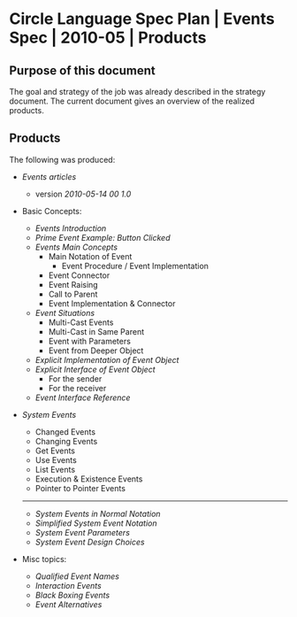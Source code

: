 ﻿Circle Language Spec Plan | Events Spec | 2010-05 | Products
============================================================


Purpose of this document
------------------------

The goal and strategy of the job was already described in the strategy document. The current document gives an overview of the realized products.


Products
---------

The following was produced:

- *Events articles*

    - version *2010-05-14 00  1.0*

- Basic Concepts:

    - *Events Introduction*
    - *Prime Event Example: Button Clicked*
    - *Events Main Concepts*
        - Main Notation of Event
            - Event Procedure / Event Implementation
        - Event Connector
        - Event Raising
        - Call to Parent
        - Event Implementation & Connector
    - *Event Situations*
        - Multi-Cast Events
        - Multi-Cast in Same Parent
        - Event with Parameters
        - Event from Deeper Object
    - *Explicit Implementation of Event Object*
    - *Explicit Interface of Event Object*
        - For the sender
        - For the receiver
    - *Event Interface Reference*

- *System Events*

    - Changed Events  
    - Changing Events  
    - Get Events  
    - Use Events  
    - List Events  
    - Execution & Existence Events  
    - Pointer to Pointer Events  
    -----
    - *System Events in Normal Notation*
    - *Simplified System Event Notation*
    - *System Event Parameters*
    - *System Event Design Choices*

- Misc topics:

    - *Qualified Event Names*
    - *Interaction Events*
    - *Black Boxing Events*
    - *Event Alternatives*
